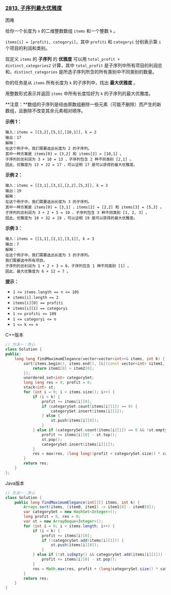 ### [2813. 子序列最大优雅度](https://leetcode.cn/problems/maximum-elegance-of-a-k-length-subsequence/)

困难

给你一个长度为 `n` 的二维整数数组 `items` 和一个整数 `k` 。

`items[i] = [profiti, categoryi]`，其中 `profiti` 和 `categoryi` 分别表示第 `i` 个项目的利润和类别。

现定义 `items` 的 **子序列** 的 **优雅度** 可以用 `total_profit + distinct_categories2` 计算，其中 `total_profit` 是子序列中所有项目的利润总和，`distinct_categories` 是所选子序列所含的所有类别中不同类别的数量。

你的任务是从 `items` 所有长度为 `k` 的子序列中，找出 **最大优雅度** 。

用整数形式表示并返回 `items` 中所有长度恰好为 `k` 的子序列的最大优雅度。

**注意：**数组的子序列是经由原数组删除一些元素（可能不删除）而产生的新数组，且删除不改变其余元素相对顺序。

**示例 1：**

```
输入：items = [[3,2],[5,1],[10,1]], k = 2
输出：17
解释：
在这个例子中，我们需要选出长度为 2 的子序列。
其中一种方案是 items[0] = [3,2] 和 items[2] = [10,1] 。
子序列的总利润为 3 + 10 = 13 ，子序列包含 2 种不同类别 [2,1] 。
因此，优雅度为 13 + 22 = 17 ，可以证明 17 是可以获得的最大优雅度。 
```

**示例 2：**

```
输入：items = [[3,1],[3,1],[2,2],[5,3]], k = 3
输出：19
解释：
在这个例子中，我们需要选出长度为 3 的子序列。 
其中一种方案是 items[0] = [3,1] ，items[2] = [2,2] 和 items[3] = [5,3] 。
子序列的总利润为 3 + 2 + 5 = 10 ，子序列包含 3 种不同类别 [1, 2, 3] 。 
因此，优雅度为 10 + 32 = 19 ，可以证明 19 是可以获得的最大优雅度。
```

**示例 3：**

```
输入：items = [[1,1],[2,1],[3,1]], k = 3
输出：7
解释：
在这个例子中，我们需要选出长度为 3 的子序列。
我们需要选中所有项目。
子序列的总利润为 1 + 2 + 3 = 6，子序列包含 1 种不同类别 [1] 。
因此，最大优雅度为 6 + 12 = 7 。
```

**提示：**

- `1 <= items.length == n <= 105`
- `items[i].length == 2`
- `items[i][0] == profiti`
- `items[i][1] == categoryi`
- `1 <= profiti <= 109`
- `1 <= categoryi <= n `
- `1 <= k <= n`

C++版本

```c++
// 方法一：贪心
class Solution {
public:
    long long findMaximumElegance(vector<vector<int>>& items, int k) {
        sort(items.begin(), items.end(), [&](const vector<int> &item1, const vector<int> &item2) -> bool {
            return item1[0] > item2[0];
        });
        unordered_set<int> categorySet;
        long long res = 0, profit = 0;
        stack<int> st;
        for (int i = 0; i < items.size(); i++) {
            if (i < k) {
                profit += items[i][0];
                if (categorySet.count(items[i][1]) == 0) {
                    categorySet.insert(items[i][1]);
                } else {
                    st.push(items[i][0]);
                }
            } else if (categorySet.count(items[i][1]) == 0 && !st.empty()) {
                profit += items[i][0] - st.top();
                st.pop();
                categorySet.insert(items[i][1]);
            }
            res = max(res, (long long)(profit + categorySet.size() * categorySet.size()));
        }
        return res;
    }
};
```

Java版本

```java
// 方法一：贪心
class Solution {
    public long findMaximumElegance(int[][] items, int k) {
        Arrays.sort(items, (item0, item1) -> item1[0] - item0[0]);
        var categorySet = new HashSet<Integer>();
        long profit = 0, res = 0;
        var st = new ArrayDeque<Integer>();
        for (int i = 0; i < items.length; i++) {
            if (i < k) {
                profit += items[i][0];
                if (!categorySet.add(items[i][1])) {
                    st.push(items[i][0]);
                }
            } else if (!st.isEmpty() && categorySet.add(items[i][1])) {
                profit += items[i][0] - st.pop();
            }
            res = Math.max(res, profit + (long)categorySet.size() * categorySet.size());
        }
        return res;
    }
}
```

